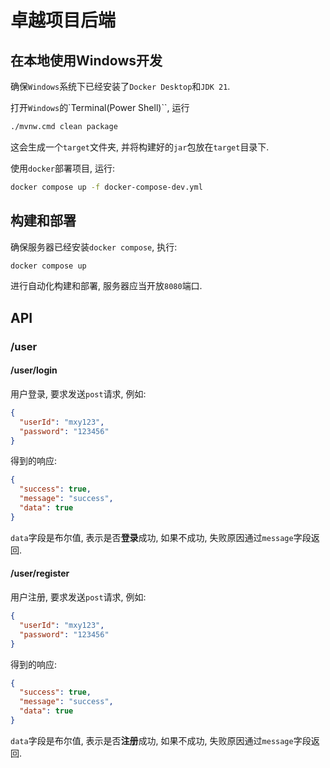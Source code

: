 # 卓越项目后端

## 在本地使用Windows开发

确保`Windows`系统下已经安装了`Docker Desktop`和`JDK 21`.

打开`Windows`的`Terminal(Power Shell)``, 运行

```sh
./mvnw.cmd clean package
```

这会生成一个`target`文件夹, 并将构建好的`jar`包放在`target`目录下.

使用`docker`部署项目, 运行:

```sh
docker compose up -f docker-compose-dev.yml
```

## 构建和部署

确保服务器已经安装`docker compose`, 执行:

```sh
docker compose up
```

进行自动化构建和部署, 服务器应当开放`8080`端口.

## API

### /user

#### /user/login

用户登录, 要求发送`post`请求, 例如:

```json
{
  "userId": "mxy123",
  "password": "123456"
}
```

得到的响应:

```json
{
  "success": true,
  "message": "success",
  "data": true
}
```

`data`字段是布尔值, 表示是否**登录**成功, 如果不成功, 失败原因通过`message`字段返回.

#### /user/register

用户注册, 要求发送`post`请求, 例如:

```json
{
  "userId": "mxy123",
  "password": "123456"
}
```
得到的响应:

```json
{
  "success": true,
  "message": "success",
  "data": true
}
```

`data`字段是布尔值, 表示是否**注册**成功, 如果不成功, 失败原因通过`message`字段返回.